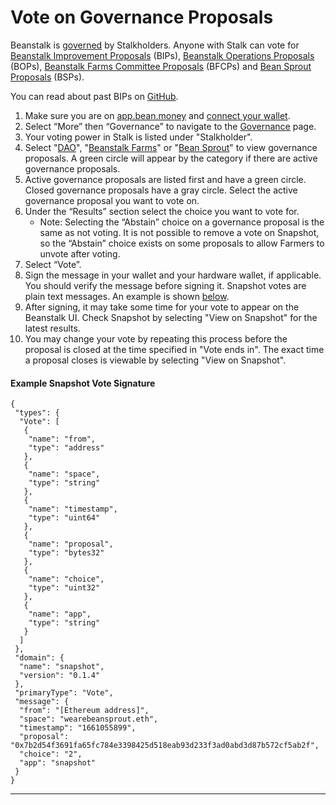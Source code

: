 # Vote on Governance Proposals

Beanstalk is [governed](../../governance/beanstalk/) by Stalkholders. Anyone with Stalk can vote for [Beanstalk Improvement Proposals](../../governance/proposals.md#bip) (BIPs), [Beanstalk Operations Proposals](../../governance/proposals.md#bop) (BOPs), [Beanstalk Farms Committee Proposals](../../governance/proposals.md#bfcp) (BFCPs) and [Bean Sprout Proposals](../../governance/proposals.md#bsp) (BSPs).&#x20;

You can read about past BIPs on [GitHub](https://github.com/BeanstalkFarms/Beanstalk/tree/master/bips).

1. Make sure you are on [app.bean.money](https://app.bean.money/) and [connect your wallet](../getting-started/connect-wallet.md).
2. Select “More” then “Governance” to navigate to the [Governance](https://app.bean.money/#/governance) page.
3. Your voting power in Stalk is listed under "Stalkholder".&#x20;
4. Select "[DAO](https://app.bean.money/#/governance?type=dao)", "[Beanstalk Farms](https://app.bean.money/#/governance?type=beanstalk-farms)" or "[Bean Sprout](https://app.bean.money/#/governance?type=bean-sprout)" to view governance proposals. A green circle will appear by the category if there are active governance proposals.
5. Active governance proposals are listed first and have a green circle. Closed governance proposals have a gray circle. Select the active governance proposal you want to vote on.
6. Under the “Results” section select the choice you want to vote for.
   * Note: Selecting the “Abstain” choice on a governance proposal is the same as not voting. It is not possible to remove a vote on Snapshot, so the “Abstain” choice exists on some proposals to allow Farmers to unvote after voting.
7. Select “Vote”.
8. Sign the message in your wallet and your hardware wallet, if applicable. You should verify the message before signing it. Snapshot votes are plain text messages. An example is shown [below](vote-on-bips.md#snapshot-vote-signature).
9. After signing, it may take some time for your vote to appear on the Beanstalk UI. Check Snapshot by selecting "View on Snapshot" for the latest results.&#x20;
10. You may change your vote by repeating this process before the proposal is closed at the time specified in "Vote ends in". The exact time a proposal closes is viewable by selecting "View on Snapshot".

#### Example Snapshot Vote Signature

```
{
 "types": {
  "Vote": [
   {
    "name": "from",
    "type": "address"
   },
   {
    "name": "space",
    "type": "string"
   },
   {
    "name": "timestamp",
    "type": "uint64"
   },
   {
    "name": "proposal",
    "type": "bytes32"
   },
   {
    "name": "choice",
    "type": "uint32"
   },
   {
    "name": "app",
    "type": "string"
   }
  ]
 },
 "domain": {
  "name": "snapshot",
  "version": "0.1.4"
 },
 "primaryType": "Vote",
 "message": {
  "from": "[Ethereum address]",
  "space": "wearebeansprout.eth",
  "timestamp": "1661055899",
  "proposal": "0x7b2d54f3691fa65fc784e3398425d518eab93d233f3ad0abd3d87b572cf5ab2f",
  "choice": "2",
  "app": "snapshot"
 }
}
```

****
